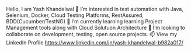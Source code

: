 Hello,
I am Yash Khandelwal
👀 I’m interested in test automation with Java, Selenium, Docker, Cloud Testing Platforms, RestAssured, BDD(Cucumber/TestNG)
🌱 I’m currently learning learning Project Management tools along with Cloud Solutuon Architecture 
💞️ I’m looking to collaborate on development, testing, open source projects.
📫 View my LinkedIn Profile https://www.linkedin.com/in/yash-khandelwal-b982a017/
